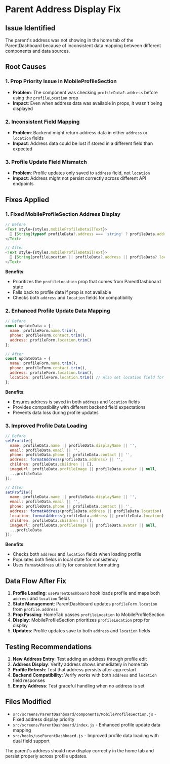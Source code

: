 # Parent Address Display Fix

## Issue Identified
The parent's address was not showing in the home tab of the ParentDashboard because of inconsistent data mapping between different components and data sources.

## Root Causes

### 1. **Prop Priority Issue in MobileProfileSection**
- **Problem**: The component was checking `profileData?.address` before using the `profileLocation` prop
- **Impact**: Even when address data was available in props, it wasn't being displayed

### 2. **Inconsistent Field Mapping**
- **Problem**: Backend might return address data in either `address` or `location` fields
- **Impact**: Address data could be lost if stored in a different field than expected

### 3. **Profile Update Field Mismatch**
- **Problem**: Profile updates only saved to `address` field, not `location`
- **Impact**: Address might not persist correctly across different API endpoints

## Fixes Applied

### 1. **Fixed MobileProfileSection Address Display**
```javascript
// Before
<Text style={styles.mobileProfileDetailText}>
  📍 {String(typeof profileData?.address === 'string' ? profileData.address : profileData?.address?.street || profileLocation || 'Location not set')}
</Text>

// After  
<Text style={styles.mobileProfileDetailText}>
  📍 {String(profileLocation || profileData?.address || profileData?.location || 'Location not set')}
</Text>
```

**Benefits**:
- Prioritizes the `profileLocation` prop that comes from ParentDashboard state
- Falls back to profile data if prop is not available
- Checks both `address` and `location` fields for compatibility

### 2. **Enhanced Profile Update Data Mapping**
```javascript
// Before
const updateData = {
  name: profileForm.name.trim(),
  phone: profileForm.contact.trim(),
  address: profileForm.location.trim()
};

// After
const updateData = {
  name: profileForm.name.trim(),
  phone: profileForm.contact.trim(),
  address: profileForm.location.trim(),
  location: profileForm.location.trim() // Also set location field for compatibility
};
```

**Benefits**:
- Ensures address is saved in both `address` and `location` fields
- Provides compatibility with different backend field expectations
- Prevents data loss during profile updates

### 3. **Improved Profile Data Loading**
```javascript
// Before
setProfile({
  name: profileData.name || profileData.displayName || '',
  email: profileData.email || '',
  phone: profileData.phone || profileData.contact || '',
  address: formatAddress(profileData.address) || '',
  children: profileData.children || [],
  imageUrl: profileData.profileImage || profileData.avatar || null,
  ...profileData
});

// After
setProfile({
  name: profileData.name || profileData.displayName || '',
  email: profileData.email || '',
  phone: profileData.phone || profileData.contact || '',
  address: formatAddress(profileData.address || profileData.location) || '',
  location: formatAddress(profileData.address || profileData.location) || '',
  children: profileData.children || [],
  imageUrl: profileData.profileImage || profileData.avatar || null,
  ...profileData
});
```

**Benefits**:
- Checks both `address` and `location` fields when loading profile
- Populates both fields in local state for consistency
- Uses `formatAddress` utility for consistent formatting

## Data Flow After Fix

1. **Profile Loading**: `useParentDashboard` hook loads profile and maps both `address` and `location` fields
2. **State Management**: ParentDashboard updates `profileForm.location` from `profile.address`
3. **Prop Passing**: HomeTab passes `profileLocation` to MobileProfileSection
4. **Display**: MobileProfileSection prioritizes `profileLocation` prop for display
5. **Updates**: Profile updates save to both `address` and `location` fields

## Testing Recommendations

1. **New Address Entry**: Test adding an address through profile edit
2. **Address Display**: Verify address shows immediately in home tab
3. **Profile Refresh**: Test that address persists after app restart
4. **Backend Compatibility**: Verify works with both `address` and `location` field responses
5. **Empty Address**: Test graceful handling when no address is set

## Files Modified

- `src/screens/ParentDashboard/components/MobileProfileSection.js` - Fixed address display priority
- `src/screens/ParentDashboard/index.js` - Enhanced profile update data mapping  
- `src/hooks/useParentDashboard.js` - Improved profile data loading with dual field support

The parent's address should now display correctly in the home tab and persist properly across profile updates.